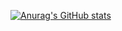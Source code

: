 [![Anurag's GitHub stats](https://github-readme-stats.vercel.app/api?username=mithaecus&show_icons=true&theme=synthwave)](https://github.com/anuraghazra/github-readme-stats)
